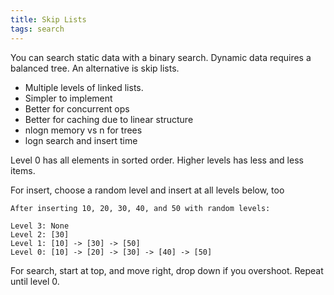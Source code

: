 ```yaml
---
title: Skip Lists 
tags: search
---
```


You can search static data with a binary search. Dynamic data requires a balanced tree. An alternative is skip lists.
- Multiple levels of linked lists. 
- Simpler to implement 
- Better for concurrent ops 
- Better for caching due to linear structure
- nlogn memory vs n for trees 
- logn search and insert time 

Level 0 has all elements in sorted order. Higher levels has less and less items. 

For insert, choose a random level and insert at all levels below, too 

```
After inserting 10, 20, 30, 40, and 50 with random levels:

Level 3: None 
Level 2: [30] 
Level 1: [10] -> [30] -> [50] 
Level 0: [10] -> [20] -> [30] -> [40] -> [50]
```


For search, start at top, and move right, drop down if you overshoot. Repeat until level 0. 